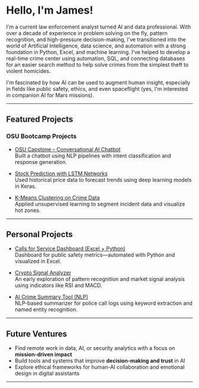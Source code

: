 # Hello, I'm James!

I'm a current law enforcement analyst turned AI and data professional. With over a decade of experience in problem solving on the fly, pattern recognition, and high-pressure decision-making, I’ve transitioned into the world of Artificial Intelligence, data science, and automation with a strong foundation in Python, Excel, and machine learning. I've helped to develop a real-time crime center using automation, SQL, and connecting databases for an easier search method to help solve crimes from the simplest theft to violent homicides.

I'm fascinated by how AI can be used to augment human insight, especially in fields like public safety, ethics, and even spaceflight (yes, I'm interested in companion AI for Mars missions).

---

## Featured Projects

### OSU Bootcamp Projects
- [OSU Capstone – Conversational AI Chatbot](https://github.com/jd-sterren/osu-ml-final_project)  
  Built a chatbot using NLP pipelines with intent classification and response generation.

- [Stock Prediction with LSTM Networks](https://github.com/jd-sterren/osu-ml-OSU_Project2)  
  Used historical price data to forecast trends using deep learning models in Keras.

- [K-Means Clustering on Crime Data](https://github.com/jd-sterren/osu-ml-OSU_Project1)  
  Applied unsupervised learning to segment incident data and visualize hot zones.

---

## Personal Projects
- [Calls for Service Dashboard (Excel + Python)]()  
  Dashboard for public safety metrics—automated with Python and visualized in Excel.

- [Crypto Signal Analyzer]()  
  An early exploration of pattern recognition and market signal analysis using indicators like RSI and MACD.

- [AI Crime Summary Tool (NLP)]()  
  NLP-based summarizer for police call logs using keyword extraction and named entity recognition.

---

## Future Ventures
- Find remote work in data, AI, or security analytics with a focus on **mission-driven impact**
- Build tools and systems that improve **decision-making and trust** in AI
- Explore ethical frameworks for human-AI collaboration and emotional design in digital assistants

---
